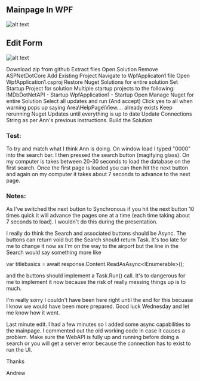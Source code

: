 <h2>Mainpage In WPF</h2>

![alt text](http://i948.photobucket.com/albums/ad330/switch_900/Mainpage_zpsiwlqtbmf.jpg)

<h2>Edit Form</h2>

![alt text](https://i948.photobucket.com/albums/ad330/switch_900/EditFormPage_zps4pc97bpj.jpg)

Download zip from github
Extract files
Open Solution
Remove ASPNetDotCore
Add Existing Project
Navigate to WpfApplicaton1 file
Open WpfApplication1.csproj
Restore Nuget Solutions for entire solution 
Set Startup Project for solution
Multiple startup projects to the following:
IMDbDotNetAPI - Startup
WpfApplication1 - Startup
Open Manage Nuget for entire Solution
Select all updates and run (And accept)
Click yes to all when warning pops up saying Area\HelpPage\View.... already exists
Keep rerunning Nuget Updates until everything is up to date
Update Connections String as per Ann's previous instructions.
Build the Solution

<h3>Test:</h3>
To try and match what I think Ann is doing.  On window load I typed "0000" into the search bar.
I then pressed the search button (magifying glass).
On my computer is takes between 20-30 seconds to load the database on the first search.
Once the first page is loaded you can then hit the next button and again on my computer it takes about 7 seconds to advance
to the next page.

<h3>Notes:</h3>
As I've switched the next button to Synchronous if you hit the next button 10 times quick it will advance the pages one at 
a time (each time taking about 7 seconds to load).  I wouldn't do this during the presentation.

I really do think the Search and associated buttons should be Async.  The buttons can return void but the Search should return Task.  It's too late for me to change it now as I'm on the way to the airport but the line in the Search would say something more like

var titlebasics = await response.Content.ReadAsAsync<IEnumerable<titlebasic>>();

and the buttons should implement a Task.Run() call.  It's to dangerous for me to implement it now because the risk of really messing things up is to much. 

I'm really sorry I couldn't have been here right until the end for this becuase I know we would have been more prepared.  Good luck Wednesday and let me know how it went.

Last minute edit.   I had a few minutes so I added some async capabilities to the mainpage.  I commented out the old working code in case it causes a problem.  Make sure the WebAPI is fully up and running before doing a search or you will get a server error because the connection has to exist to run the UI.

Thanks

Andrew
